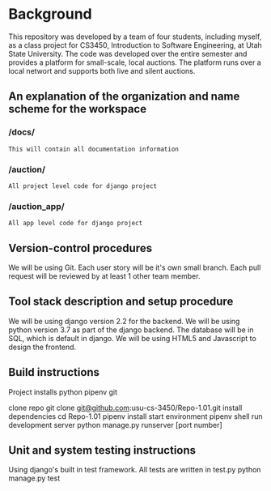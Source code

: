 # Background
This repository was developed by a team of four students, including myself, as a class project for CS3450, Introduction to Software Engineering, at Utah State University. The code was developed over the entire semester and provides a platform for small-scale, local auctions. The platform runs over a local networt and supports both live and silent auctions.

## An explanation of the organization and name scheme for the workspace
  ### /docs/
    This will contain all documentation information 
  ### /auction/
    All project level code for django project
  ### /auction_app/
    All app level code for django project
## Version-control procedures
  We will be using Git. 
  Each user story will be it's own small branch.
  Each pull request will be reviewed by at least 1 other team member.
## Tool stack description and setup procedure
  We will be using django version 2.2 for the backend.
  We will be using python version 3.7 as part of the django backend.
  The database will be in SQL, which is default in django.
  We will be using HTML5 and Javascript to design the frontend.
## Build instructions
  Project installs
    python
    pipenv
    git

  clone repo 
    git clone git@github.com:usu-cs-3450/Repo-1.01.git
  install dependencies
    cd Repo-1.01
    pipenv install
  start environment
    pipenv shell
  run development server
    python manage.py runserver [port number]
  
## Unit and system testing instructions
  Using django's built in test framework.  All tests are written in test.py
  python manage.py test
